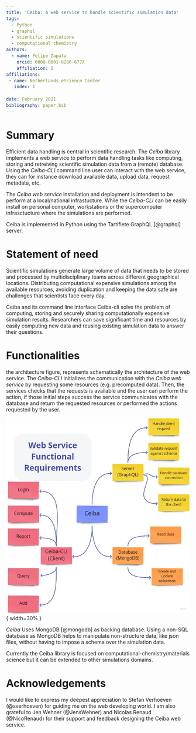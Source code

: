 ```yaml
---
title: 'Ceiba: A web service to handle scientific simulation data'
tags:
  - Python
  - graphql
  - scientific simulations
  - computational chemistry
authors:
  - name: Felipe Zapata
    orcid: 0000-0001-8286-677X
    affiliation: 1
affiliations:
 - name: Netherlands eScience Center
   index: 1

date: February 2021
bibliography: paper.bib
---
```


# Summary
Efficient data handling is central in scientific research. The *Ceiba* library implements
a web service to perform data handling tasks like computing, storing and retreiving scientific simulation data
from a (remote) database.
Using  the *Ceiba-CLI* command line user can interact with the web service, they can for instance download available
data, upload data, request metadata, etc.

The *Ceiba web service* installation and deployment is intendent to be perform at a local/national infrastucture.
While the *Ceiba-CLI* can be easily install on personal computer, workstations or the supercomputer infrasctucture
where the simulations are performed.

Ceiba is implemented in Python using the Tartiflete GraphQL [@graphql] server.

# Statement of need
Scientific simulations generate large volume of data that needs to be stored and processed
by multidisciplinary teams across different geographical locations. Distributing
computational expensive simulations among the available resources, avoiding duplication
and keeping the data safe are challenges that scientists face every day.

Ceiba and its command line interface Ceiba-cli solve the problem of computing,
storing and securely sharing computationally expensive simulation results. Researchers
can save significant time and resources by easily computing new data and reusing existing
simulation data to answer their questions.


# Functionalities
the architecture figure, represents schematically the architecture of the web service.
The *Ceiba-CLI* initializes the communication with the *Ceiba web service* by requesting some resources
(e.g. precomputed data). Then, the services checks that the requests is available and the user can
perform the action, if those initial steps success the service communicates with the database and
return the requested resources or performed the actions requested by the user.

![Diagram representing the Ceiba architecture.\label{fig:architecture}](architecture.jpg){ width=30% }

*Ceiba* Uses MongoDB [@mongodb] as backing database. Using a non-SQL database as MongoDB helps to
manipulate non-structure data, like json files, without having to impose a schema over the simulation data.

Currently the Ceiba library is focused on computational-chemistry/materials science but
it can be extended to other simulations domains.


# Acknowledgements
I would like to express my deepest appreciation to Stefan Verhoeven (@sverhoeven) for guiding me on the web developing world.
I am also grateful to Jen Wehner (@JensWehner) and Nicolas Renaud (@NicoRenaud) for their support and feedback designing 
the Ceiba web service.
